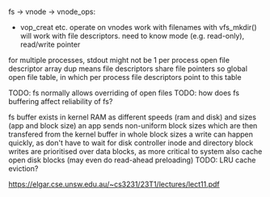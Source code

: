 <!-- SPDX-License-Identifier: zlib-acknowledgement -->
fs -> vnode -> vnode_ops:
 - vop_creat etc. operate on vnodes
work with filenames with vfs_mkdir()  
will work with file descriptors. need to know mode (e.g. read-only), read/write pointer

for multiple processes, stdout might not be 1
per process open file descriptor array
dup means file descriptors share file pointers
so global open file table, in which per process file descriptors point to this table

TODO: fs normally allows overriding of open files
TODO: how does fs buffering affect reliability of fs? 

fs buffer exists in kernel RAM as different speeds (ram and disk) and sizes (app and block size)
an app sends non-uniform block sizes which are then transfered from the kernel buffer in whole block sizes
a write can happen quickly, as don't have to wait for disk controller 
inode and directory block writes are prioritised over data blocks, as more critical to system
also cache open disk blocks (may even do read-ahead preloading)
TODO: LRU cache eviction?


https://elgar.cse.unsw.edu.au/~cs3231/23T1/lectures/lect11.pdf
